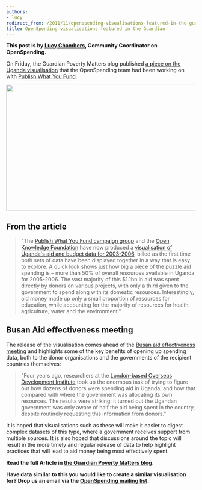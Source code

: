 ```yaml
--- 
authors:
- lucy
redirect_from: /2011/11/openspending-visualisations-featured-in-the-guardian/
title: OpenSpending visualisations featured in the Guardian
---
```

**This post is by [Lucy Chambers](http://okfn.org/members/lucychambers), Community Coordinator on OpenSpending.** 

On Friday, the Guardian Poverty Matters blog published [a piece on the Uganda visualisation](http://www.guardian.co.uk/global-development/poverty-matters/2011/nov/25/uganda-aid-confusion-analyse-spending?newsfeed=true) that the OpenSpending team had been working on with [Publish What You Fund](http://www.publishwhatyoufund.org/). 

<img alt="" src="http://farm8.staticflickr.com/7024/6417743801_4a67740798_z.jpg" title="Uganda Aid visualisation Guardian Publish What You Fund" class="alignnone" width="640" height="335" />

## From the article

> "The [Publish What You Fund campaign group](http://www.publishwhatyoufund.org/) and the [Open Knowledge Foundation](http://okfn.org) have now produced a [visualisation of Uganda's aid and budget data for 2003-2006](http://www.publishwhatyoufund.org/uganda/uganda-with-data.htm#/^/2004/~/aid-and-domestic-spending-in-uganda-br----ugx-), billed as the first time both sets of data have been displayed together in a way that is easy to explore. A quick look shows just how big a piece of the puzzle aid spending is – more than 50% of overall resources available in Uganda for 2005-2006. The vast majority of this $1.1bn in aid was spent directly by donors on various projects, with only a third given to the government to spend along with its domestic resources. Interestingly, aid money made up only a small proportion of resources for education, while accounting for the majority of resources for health, agriculture, water and the environment."

## Busan Aid effectiveness meeting

The release of the visualisation comes ahead of the [Busan aid effectiveness meeting](http://www.aideffectiveness.org/busanhlf4/) and highlights some of the key benefits of opening up spending data, both to the donor organisations and the governments of the recipient countries themselves: 

> "Four years ago, researchers at the [London-based Overseas Development Institute](http://www.odi.org.uk/) took up the enormous task of trying to figure out how dozens of donors were spending aid in Uganda, and how that compared with where the government was allocating its own resources. The results were striking: it turned out the Ugandan government was only aware of half the aid being spent in the country, despite routinely requesting this information from donors."

It is hoped that visualisations such as these will make it easier to digest complex datasets of this type, where a government receives support from multiple sources. It is also hoped that discussions around the topic will result in the more timely and regular release of data to help highlight practices that will lead to aid money being most effectively spent. 

**Read the full Article in [the Guardian Poverty Matters blog](http://www.guardian.co.uk/global-development/poverty-matters/2011/nov/25/uganda-aid-confusion-analyse-spending?newsfeed=true).** 

**Have data similar to this you would like to create a similar visualisation for? Drop us an email via the [OpenSpending mailing list](http://lists.okfn.org/mailman/listinfo/openspending).**
